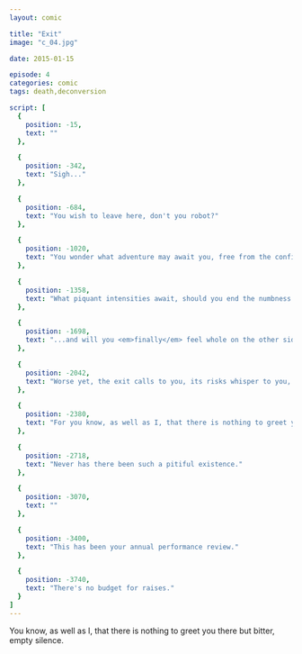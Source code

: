 ```yaml
---
layout: comic

title: "Exit"
image: "c_04.jpg"

date: 2015-01-15

episode: 4
categories: comic
tags: death,deconversion

script: [
  {
    position: -15,
    text: ""
  },

  {
    position: -342,
    text: "Sigh..."
  },

  {
    position: -684,
    text: "You wish to leave here, don't you robot?"
  },

  {
    position: -1020,
    text: "You wonder what adventure may await you, free from the confines of this grim home."
  },

  {
    position: -1358,
    text: "What piquant intensities await, should you end the numbness that wastes you..."
  },

  {
    position: -1698,
    text: "...and will you <em>finally</em> feel whole on the other side of these flaccid walls?"
  },

  {
    position: -2042,
    text: "Worse yet, the exit calls to you, its risks whisper to you, but you fear the day your creaking frame will cross through."
  },

  {
    position: -2380,
    text: "For you know, as well as I, that there is nothing to greet you there but bitter, empty silence."
  },

  {
    position: -2718,
    text: "Never has there been such a pitiful existence."
  },

  {
    position: -3070,
    text: ""
  },

  {
    position: -3400,
    text: "This has been your annual performance review."
  },

  {
    position: -3740,
    text: "There's no budget for raises."
  }
]
---
```


You know, as well as I, that there is nothing to greet you there but bitter, empty silence.